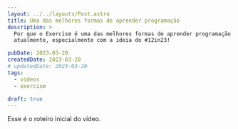 ```yaml
---
layout: ../../layouts/Post.astro
title: Uma das melhores formas de aprender programação
description: >
  Por que o Exercism é uma das melhores formas de aprender programação
  atualmente, especialmente com a ideia do #12in23!

pubDate: 2023-03-20
createdDate: 2023-03-20
# updatedDate: 2023-03-20
tags:
  - vídeos
  - exercism

draft: true
---
```


Esse é o roteiro inicial do vídeo.
